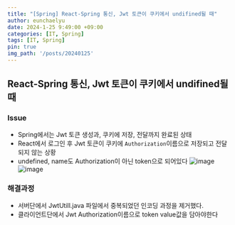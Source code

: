 ```yaml
---
title: "[Spring] React-Spring 통신, Jwt 토큰이 쿠키에서 undifined될 때"
author: eunchaelyu
date: 2024-1-25 9:49:00 +09:00
categories: [IT, Spring]
tags: [IT, Spring]
pin: true
img_path: '/posts/20240125'
---
```


## React-Spring 통신, Jwt 토큰이 쿠키에서 undifined될 때

### Issue
- Spring에서는 Jwt 토큰 생성과, 쿠키에 저장, 전달까지 완료된 상태
- React에서 로그인 후 Jwt 토큰이 쿠키에 ``Authorization``이름으로 저장되고 전달되지 않는 상황
- undefined, name도 Authorization이 아닌 token으로 되어있다
![image](https://github.com/eunchaelyu/eunchaelyu.github.io/assets/119996957/158be7f2-d967-4a64-812e-fdc1e1be58b4)    
![image](https://github.com/eunchaelyu/eunchaelyu.github.io/assets/119996957/3c0a8707-c2dc-4289-909f-8903a6d9873c)    

### 해결과정 
- 서버단에서 JwtUtill.java 파일에서 중복되었던 인코딩 과정을 제거했다.
- 클라이언트단에서 Jwt Authorization이름으로 token value값을 담아야한다
